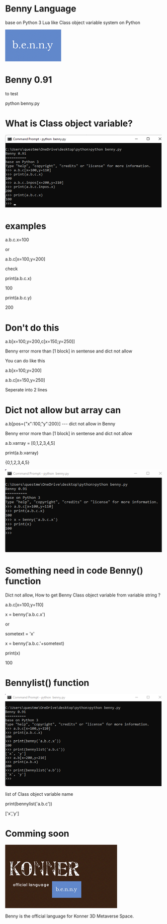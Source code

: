 # Benny Language 
base on Python 3
Lua like Class object variable system on Python 

![Benny logo](https://github.com/homegardencontrol/benny/blob/main/benny_logo.png?raw=true)

Benny 0.91
==========

to test

python benny.py

What is Class object variable?
==============================
![Benny Language](https://github.com/homegardencontrol/benny/blob/main/benny_language.png?raw=true)

examples
========
a.b.c.x=100

or

a.b.c[x=100,y=200]

check

print(a.b.c.x)

100

print(a.b.c.y)

200

Don't do this
=============
a.b[x=100,y=200,c[x=150,y=250]]

Benny error more than [1 block] in sentense and dict not allow

You can do like this

a.b[x=100,y=200]

a.b.c[x=150,y=250]

Seperate into 2 lines

Dict not allow but array can
============================

a.b[pos={"x":100,"y":200}] --- dict not allow in Benny

Benny error more than [1 block] in sentense and dict not allow

a.b.varray = [0,1,2,3,4,5] 

print(a.b.varray)

{0,1,2,3,4,5}

![Benny](https://github.com/homegardencontrol/benny/blob/main/benny_function.png?raw=true)

Something need in code Benny() function
======================

Dict not allow, How to get Benny Class object variable from variable string ?

a.b.c[x=100,y=110]

x = benny('a.b.c.x')

or

sometext = 'x'

x = benny('a.b.c.'+sometext)

print(x)

100

Bennylist() function
==================

![Bennylist](https://github.com/homegardencontrol/benny/blob/main/bennylist.png?raw=true)

list of Class object variable name

print(bennylist('a.b.c'))

['x','y']

Comming soon
============

![Konner](https://github.com/homegardencontrol/benny/blob/main/Konner.png?raw=true)

Benny is the official language for Konner 3D Metaverse Space.
